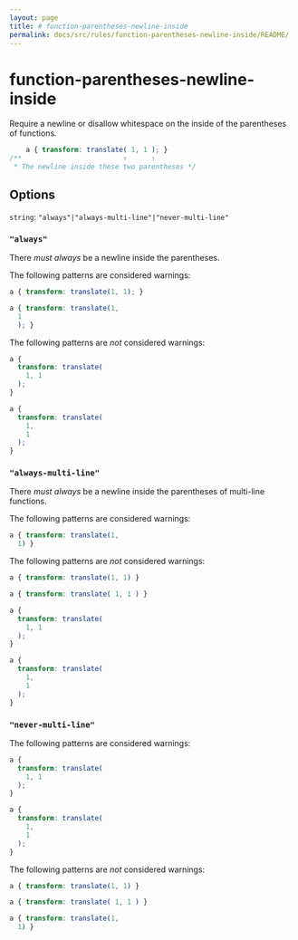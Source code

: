 ```yaml
---
layout: page
title: # function-parentheses-newline-inside
permalink: docs/src/rules/function-parentheses-newline-inside/README/
---
```


# function-parentheses-newline-inside

Require a newline or disallow whitespace on the inside of the parentheses of functions.

```css
    a { transform: translate( 1, 1 ); }
/**                         ↑      ↑
 * The newline inside these two parentheses */
```

## Options

`string`: `"always"|"always-multi-line"|"never-multi-line"`

### `"always"`

There *must always* be a newline inside the parentheses.

The following patterns are considered warnings:

```css
a { transform: translate(1, 1); }
```

```css
a { transform: translate(1,
  1
  ); }
```

The following patterns are *not* considered warnings:

```css
a {
  transform: translate(
    1, 1
  );
}
```

```css
a {
  transform: translate(
    1,
    1
  );
}
```

### `"always-multi-line"`

There *must always* be a newline inside the parentheses of multi-line functions.

The following patterns are considered warnings:

```css
a { transform: translate(1,
  1) }
```

The following patterns are *not* considered warnings:

```css
a { transform: translate(1, 1) }
```

```css
a { transform: translate( 1, 1 ) }
```

```css
a {
  transform: translate(
    1, 1
  );
}
```

```css
a {
  transform: translate(
    1,
    1
  );
}
```

### `"never-multi-line"`

The following patterns are considered warnings:

```css
a {
  transform: translate(
    1, 1
  );
}
```

```css
a {
  transform: translate(
    1,
    1
  );
}
```

The following patterns are *not* considered warnings:

```css
a { transform: translate(1, 1) }
```

```css
a { transform: translate( 1, 1 ) }
```

```css
a { transform: translate(1,
  1) }
```

